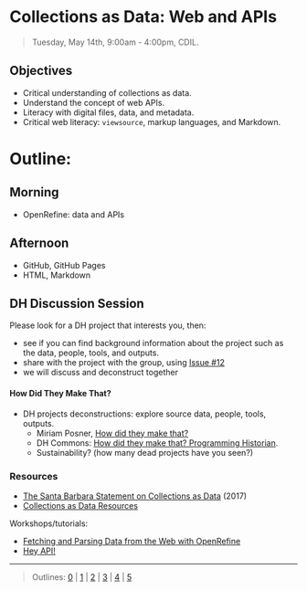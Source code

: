 # Collections as Data: Web and APIs

> Tuesday, May 14th, 9:00am - 4:00pm, CDIL.

## Objectives

- Critical understanding of collections as data.
- Understand the concept of web APIs.
- Literacy with digital files, data, and metadata.
- Critical web literacy: `viewsource`, markup languages, and Markdown.

# Outline:

## Morning

- OpenRefine: data and APIs

## Afternoon

- GitHub, GitHub Pages
- HTML, Markdown

## DH Discussion Session

Please look for a DH project that interests you, then:

- see if you can find background information about the project such as the data, people, tools, and outputs.
- share with the project with the group, using [Issue #12](https://github.com/PalouseDH/symposium/issues/12)
- we will discuss and deconstruct together

#### How Did They Make That? 

- DH projects deconstructions: explore source data, people, tools, outputs.
    - Miriam Posner, [How did they make that?](http://miriamposner.com/blog/how-did-they-make-that/) 
    - DH Commons: [How did they make that? Programming Historian](http://dhcommons.org/journal/issue-1/editorial-sustainability-and-open-peer-review-programming-historian).
    - Sustainability? (how many dead projects have you seen?)

### Resources 

- [The Santa Barbara Statement on Collections as Data](https://collectionsasdata.github.io/statement/) (2017)
- [Collections as Data Resources](https://collectionsasdata.github.io/resources/)

Workshops/tutorials: 

- [Fetching and Parsing Data from the Web with OpenRefine](https://programminghistorian.org/en/lessons/fetch-and-parse-data-with-openrefine)
- [Hey API!](https://evanwill.github.io/hey-api/)

-----------------------

> Outlines: [0](day-0.md) | [1](day-1.md) | [2](day-2.md) | [3](day-3.md) | [4](day-4.md) | [5](day-5.md)
